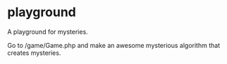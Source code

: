 # playground
A playground for mysteries.

Go to /game/Game.php and make an awesome mysterious algorithm that creates mysteries.
